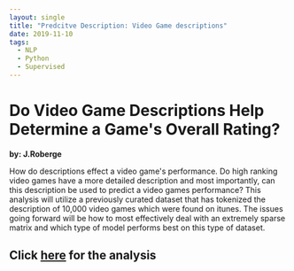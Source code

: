 ```yaml
---
layout: single
title: "Predcitve Description: Video Game descriptions"
date: 2019-11-10
tags:
  - NLP
  - Python
  - Supervised
---
```

# Do Video Game Descriptions Help Determine a Game's Overall Rating?
**by: J.Roberge**

How do descriptions effect a video game's performance. Do high ranking video games have a more detailed description and 
most importantly, can this description be used to predict a video games performance? This analysis will utilize a previously 
curated dataset that has tokenized the description of 10,000 video games which were found on itunes. The issues going forward 
will be how to most effectively deal with an extremely sparse matrix and which type of model performs best on this type of dataset.

<h2> <strong>Click  <a href="https://jwr1015.github.io/links/joshua_roberge_quiz_2.html">here</a> for the analysis </strong></h2>






